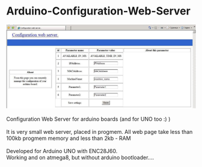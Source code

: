 # Arduino-Configuration-Web-Server
![Alt text](/img/1.jpg "Arduino Configuration Web Server")<br><br>
Configuration Web Server for arduino boards (and for UNO too :) )<br><br>
It is very small web server, placed in progmem. All web page take less than 100kb progmem memory and less than 2kb - RAM<br><br>
Developed for Arduino UNO with ENC28J60.<br> Working and on atmega8, but without arduino bootloader....<br>

